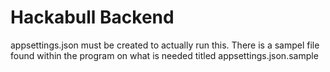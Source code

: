 # Hackabull Backend
appsettings.json must be created to actually run this.
There is a sampel file found within the program on what is needed titled appsettings.json.sample
